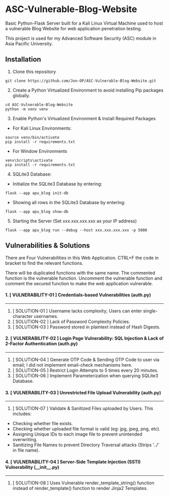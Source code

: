 # ASC-Vulnerable-Blog-Website
Basic Python-Flask Server built for a Kali Linux Virtual Machine used to host a vulnerable Blog Website for web application penetration testing. 

This project is used for my Advanced Software Security (ASC) module in Asia Pacific University.

## Installation
1. Clone this repository

```
git clone https://github.com/Jon-OP/ASC-Vulnerable-Blog-Website.git
```

2. Create a Python Virtualized Environment to avoid installing Pip packages globally.

```
cd ASC-Vulnerable-Blog-Website
python -m venv venv
```

3. Enable Python's Virtualized Environment & Install Required Packages
* For Kali Linux Environments:
```
source venv/bin/activate
pip install -r requirements.txt
```
* For Window Environments
```
venv\Scripts\activate
pip install -r requirements.txt
```

4. SQLite3 Database:
* Initialize the SQLite3 Database by entering:
```
flask --app apu_blog init-db
```
* Showing all rows in the SQLite3 Database by entering:
```
flask --app apu_blog show-db
```

5. Starting the Server (Set xxx.xxx.xxx.xxx as your IP address)
```
flask --app apu_blog run --debug --host xxx.xxx.xxx.xxx -p 5000
```

## Vulnerabilities & Solutions
There are Four Vulnerabilities in this Web Application. CTRL+F the code in bracket to find the relevant functions.

There will be duplicated functions with the same name. The commented function is the vulnerable function. 
Uncomment the vulnerable function and comment the secured function to make the web application vulnerable.
#### 1. \[ VULNERABILITY-01 \] Credentials-based Vulnerabilities (auth.py)
---
1. \[ SOLUTION-01 \] Username lacks complexity; Users can enter single-character usernames.
2. \[ SOLUTION-02 \] Lack of Password Complexity Policies.
3. \[ SOLUTION-03 \] Password stored in plaintext instead of Hash Digests.

#### 2. \[ VULNERABILITY-02 \] Login Page Vulnerability: SQL Injection & Lack of 2-Factor Authentication (auth.py)
---
1. \[ SOLUTION-04 \] Generate OTP Code & Sending OTP Code to user via email; I did not implement email-check mechanisms here.
2. \[ SOLUTION-05 \] Restrict Login Attempts to 5 times every 20 minutes.
3. \[ SOLUTION-06 \] Implement Parameterization when querying SQLite3 Database.

#### 3. \[ VULNERABILITY-03 \] Unrestricted File Upload Vulnerability (auth.py)
---
1. \[ SOLUTION-07 \] Validate & Sanitized Files uploaded by Users. This includes:
* Checking whether file exists.
* Checking whether uploaded file format is valid (eg: jpg, jpeg, png, etc).
* Assigning Unique IDs to each image file to prevent unintended overwriting.
* Sanitizing File Names to prevent Directory Traversal attacks (Strips '../' in file name).

#### 4. \[ VULNERABILITY-04 \] Server-Side Template Injection (SSTI) Vulnerability (\_\_init\_\_.py)
---
1. \[ SOLUTION-08 \] Uses Vulnerable render_template_string() function instead of render_template() function to render Jinja2 Templates.

